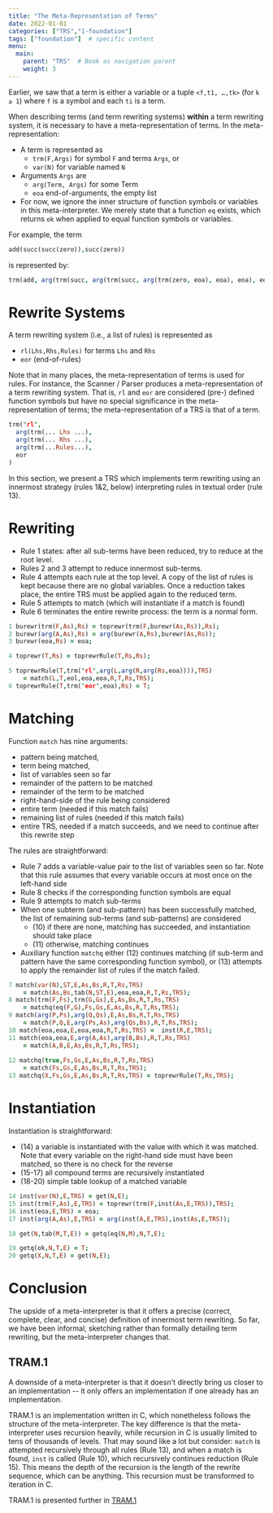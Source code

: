 ```yaml
---
title: "The Meta-Representation of Terms"
date: 2022-01-01
categories: ["TRS","1-foundation"]
tags: ["foundation"]  # specific content
menu:
  main:
    parent: "TRS"  # Book as navigation parent
    weight: 3
---
```

Earlier, we saw that a term is either a variable or a tuple `<f,t1, …,tk>` (for `k ≥ 1`) where `f` is a symbol and each `ti` is a term. 

When describing terms (and term rewriting systems) **within** a term rewriting system, it is necessary to have a meta-representation of terms. In the meta-representation:

* A term is represented as
    * `trm(F,Args)` for symbol `F` and terms `Args`, or
    * `var(N)` for variable named `N`
* Arguments `Args` are
    * `arg(Term, Args)` for some Term
    * `eoa` end-of-arguments, the empty list
* For now, we ignore the inner structure of function symbols or variables in this meta-interpreter. We merely state that a function `eq` exists, which returns `ok` when applied to equal function symbols or variables.

For example, the term 

```Prolog {linenos=false}
add(succ(succ(zero)),succ(zero))
```

is represented by: 

```Prolog {linenos=false}
trm(add, arg(trm(succ, arg(trm(succ, arg(trm(zero, eoa), eoa), eoa), eoa)), arg(trm(succ, arg(trm(zero, eoa), eoa), eoa), eoa)))
```

# Rewrite Systems
A term rewriting system (i.e., a list of rules) is represented as 

* `rl(Lhs,Rhs,Rules)` for terms `Lhs` and `Rhs`
* `eor`  (end-of-rules) 

Note that in many places, the meta-representation of terms is used for rules. For instance, the Scanner / Parser produces a meta-representation of a term rewriting system. That is, `rl` and `eor` are considered (pre-) defined function symbols but have no special significance in the meta-representation of terms; the meta-representation of a TRS is that of a term.

```Prolog {linenos=false}
trm("rl",
  arg(trm(... Lhs ...),
  arg(trm(... Rhs ...),
  arg(trm(...Rules...),
  eor
)
```
In this section, we present a TRS which implements term rewriting using an innermost strategy (rules 1&2, below) interpreting rules in textual order (rule 13). 


# Rewriting

* Rule 1 states: after all sub-terms have been reduced, try to reduce at the root level.  
* Rules 2 and 3 attempt to reduce innermost sub-terms.  
* Rule 4 attempts each rule at the top level. A copy of the list of rules is kept because there are no global variables. Once a reduction takes place, the entire TRS must be applied again to the reduced term.
* Rule 5 attempts to match (which will instantiate if a match is found)
* Rule 6 terminates the entire rewrite process: the term is a normal form.

```Prolog {linenos=false}
1 burewr(trm(F,As),Rs) = toprewr(trm(F,burewr(As,Rs)),Rs);
2 burewr(arg(A,As),Rs) = arg(burewr(A,Rs),burewr(As,Rs));
3 burewr(eoa,Rs) = eoa;

4 toprewr(T,Rs) = toprewrRule(T,Rs,Rs);

5 toprewrRule(T,trm("rl",arg(L,arg(R,arg(Rs,eoa)))),TRS)
    = match(L,T,eol,eoa,eoa,R,T,Rs,TRS);
6 toprewrRule(T,trm("eor",eoa),Rs) = T;
```

# Matching
Function `match` has nine arguments: 

* pattern being matched,
* term being matched,
* list of variables seen so far
* remainder of the pattern to be matched
* remainder of the term to be matched
* right-hand-side of the rule being considered
* entire term (needed if this match fails)
* remaining list of rules (needed if this match fails)
* entire TRS, needed if a match succeeds, and we need to continue after this rewrite step

The rules are straightforward:

* Rule 7 adds a variable-value pair to the list of variables seen so far. Note that this rule assumes that every variable occurs at most once on the left-hand side
* Rule 8 checks if the corresponding function symbols are equal
* Rule 9 attempts to match sub-terms
* When one subterm (and sub-pattern) has been successfully matched, the list of remaining sub-terms (and sub-patterns) are considered 
    * (10) if there are none, matching has succeeded, and instantiation should take place
    * (11) otherwise, matching continues
* Auxiliary function `matchq` either (12) continues matching (if sub-term and pattern have the same corresponding function symbol), or (13) attempts to apply the remainder list of rules if the match failed.
```Prolog {linenos=false}
7 match(var(N),ST,E,As,Bs,R,T,Rs,TRS)
    = match(As,Bs,tab(N,ST,E),eoa,eoa,R,T,Rs,TRS);
8 match(trm(F,Fs),trm(G,Gs),E,As,Bs,R,T,Rs,TRS)
    = matchq(eq(F,G),Fs,Gs,E,As,Bs,R,T,Rs,TRS);
9 match(arg(P,Ps),arg(Q,Qs),E,As,Bs,R,T,Rs,TRS)
    = match(P,Q,E,arg(Ps,As),arg(Qs,Bs),R,T,Rs,TRS);
10 match(eoa,eoa,E,eoa,eoa,R,T,Rs,TRS) =  inst(R,E,TRS);
11 match(eoa,eoa,E,arg(A,As),arg(B,Bs),R,T,Rs,TRS)
    = match(A,B,E,As,Bs,R,T,Rs,TRS);
    
12 matchq(true,Fs,Gs,E,As,Bs,R,T,Rs,TRS) 
    = match(Fs,Gs,E,As,Bs,R,T,Rs,TRS);
13 matchq(X,Fs,Gs,E,As,Bs,R,T,Rs,TRS) = toprewrRule(T,Rs,TRS);
```
# Instantiation
Instantiation is straightforward:

* (14) a variable is instantiated with the value with which it was matched. Note that every variable on the right-hand side must have been matched, so there is no check for the reverse
* (15-17) all compound terms are recursively instantiated
* (18-20) simple table lookup of a matched variable
```Prolog {linenos=false}
14 inst(var(N),E,TRS) = get(N,E);
15 inst(trm(F,As),E,TRS) = toprewr(trm(F,inst(As,E,TRS)),TRS);
16 inst(eoa,E,TRS) = eoa;
17 inst(arg(A,As),E,TRS) = arg(inst(A,E,TRS),inst(As,E,TRS));

18 get(N,tab(M,T,E)) = getq(eq(N,M),N,T,E);

19 getq(ok,N,T,E) = T;
20 getq(X,N,T,E) = get(N,E);
```
# Conclusion
The upside of a meta-interpreter is that it offers a precise (correct, complete, clear, and concise) definition of innermost term rewriting. So far, we have been informal, sketching rather than formally detailing term rewriting, but the meta-interpreter changes that.



## TRAM.1
A downside of a meta-interpreter is that it doesn't directly bring us closer to an implementation -- it only offers an implementation if one already has an implementation.

TRAM.1 is an implementation written in C, which nonetheless follows the structure of the meta-interpreter. The key difference is that the meta-interpreter uses recursion heavily, while recursion in C is usually limited to tens of thousands of levels. That may sound like a lot but consider: `match` is attempted recursively through all rules (Rule 13), and when a match is found, `inst` is called (Rule 10), which recursively continues reduction (Rule 15). This means the depth of the recursion is the length of the rewrite sequence, which can be anything. This recursion must be transformed to iteration in C.

TRAM.1 is presented further in [TRAM.1](/trs/TRAM.1)
